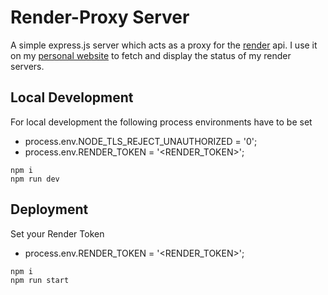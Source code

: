 # Render-Proxy Server

A simple express.js server which acts as a proxy for the [render](https://render.com/) api. I use it on my [personal website](https://www.daviddiener.de/) to fetch and display the status of my render servers.

## Local Development
For local development the following process environments have to be set
- process.env.NODE_TLS_REJECT_UNAUTHORIZED = '0';
- process.env.RENDER_TOKEN = '<RENDER_TOKEN>';

```
npm i
npm run dev
```

## Deployment
Set your Render Token
- process.env.RENDER_TOKEN = '<RENDER_TOKEN>';

```
npm i
npm run start
```
